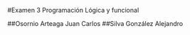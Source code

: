 #Examen 3 Programación Lógica y funcional

##Osornio Arteaga Juan Carlos
##Silva González Alejandro 
